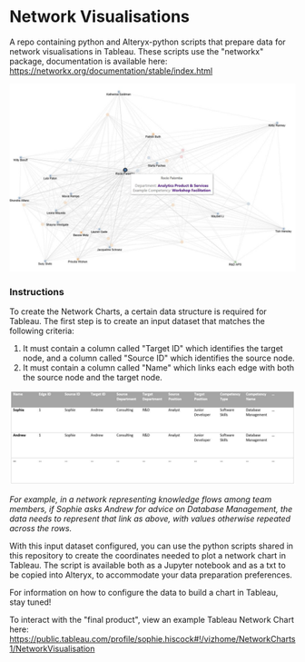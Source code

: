 # Network Visualisations
A repo containing python and Alteryx-python scripts that prepare data for network visualisations in Tableau.
These scripts use the "networkx" package, documentation is available here: https://networkx.org/documentation/stable/index.html

![Network Screenshot - Filtered](images/Network%20Screenshot%20-%20Filtered.JPG)

### Instructions
To create the Network Charts, a certain data structure is required for Tableau. The first step is to create an input dataset that matches the following criteria:
  1. It must contain a column called "Target ID" which identifies the target node, and a column called "Source ID" which identifies the source node.
  2. It must contain a column called "Name" which links each edge with both the source node and the target node.

![Example Data Structure](images/Example%20Data%20Structure.JPG)

*For example, in a network representing knowledge flows among team members, if Sophie asks Andrew for advice on Database Management, the data needs to represent that link as above, with values otherwise repeated across the rows.*

With this input dataset configured, you can use the python scripts shared in this repository to create the coordinates needed to plot a network chart in Tableau. The script is available both as a Jupyter notebook and as a txt to be copied into Alteryx, to accommodate your data preparation preferences.

For information on how to configure the data to build a chart in Tableau, stay tuned!

To interact with the "final product", view an example Tableau Network Chart here:
https://public.tableau.com/profile/sophie.hiscock#!/vizhome/NetworkCharts1/NetworkVisualisation

